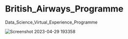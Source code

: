 # British_Airways_Programme

Data_Science_Virtual_Experience_Programme


![Screenshot 2023-04-29 193358](https://user-images.githubusercontent.com/113277152/235306970-a080b780-ff02-49a9-abe9-e84e297ce4fa.png)
